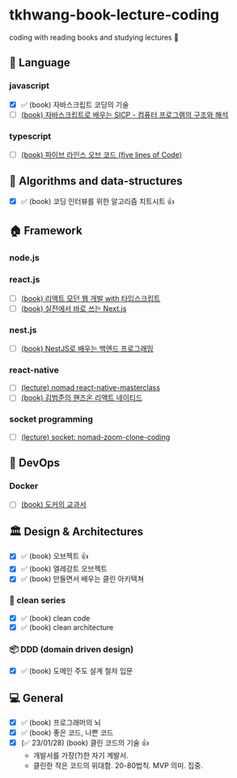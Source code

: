 # tkhwang-book-lecture-coding

coding with reading books and studying lectures 🚀

## 💌 Language

### javascript

- [x] ✅ (book) 자바스크립트 코딩의 기술
- [ ] [(book) 자바스크립트로 배우는 SICP - 컴퓨터 프로그램의 구조와 해석](./language/js/book-structure-interpretation-of-computer-programs-javascript-edition/)

### typescript

- [ ] [(book) 파이브 라인스 오브 코드 (five lines of Code)](./language/ts/book-five-lines-of-code/)

## 🥑 Algorithms and data-structures

- [x] ✅ (book) 코딩 인터뷰를 위한 알고리즘 치트시트 👍

## 🏠 Framework

### node.js

### react.js

- [ ] [(book) 리액트 모던 웹 개발 with 타입스크립트](./framework/js-ts/react.js/book-react-modern-web-development-with-typescript/)
- [ ] [(book) 실전에서 바로 쓰는 Next.js](./framework/js-ts/react.js/book-read-world-nextjs/)

### nest.js

- [ ] [(book) NestJS로 배우는 백엔드 프로그래밍](./framework/js-ts/nest.js/book-backend-programming-by-studing-nestjs/)

### react-native

- [ ] [(lecture) nomad react-native-masterclass](./framework/js-ts/react-native/react-native-masterclass/)
- [ ] [(book) 김범준의 핸즈온 리액트 네이티드](./framework/js-ts/react-native/book-hands-on-react-native)

### socket programming

- [ ] [(lecture) socket: nomad-zoom-clone-coding](./framework/js-ts/node.js/nomad-zoom-clone-coding/)

## 🚀 DevOps

### Docker

- [ ] [(book) 도커의 교과서](./devops/book-learn-docker-in-a-month-of-lunches/)

## 🏛️ Design & Architectures

- [x] ✅ (book) 오브젝트 👍
- [x] ✅ (book) 엘레강트 오브젝트
- [x] ✅ (book) 만들면서 배우는 클린 아키텍쳐

### 🏥 clean series

- [x] ✅ (book) clean code
- [x] ✅ (book) clean architecture

### 📦 DDD (domain driven design)

- [x] ✅ (book) 도메인 주도 설계 철저 입문

## 💻 General

- [x] ✅ (book) 프로그래머의 뇌
- [x] ✅ (book) 좋은 코드, 나쁜 코드
- [x] (✅ 23/01/28) (book) 클린 코드의 기술 👍
  - 개발서를 가장(?)한 자기 계발서.
  - 클린한 작은 코드의 위대함. 20-80법칙. MVP 의미. 집중.
